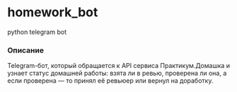# homework_bot
python telegram bot

### Описание
Telegram-бот, который обращается к API сервиса Практикум.Домашка и узнает статус домашней работы: взята ли в ревью, проверена ли она, а если проверена — то принял её ревьюер или вернул на доработку.
